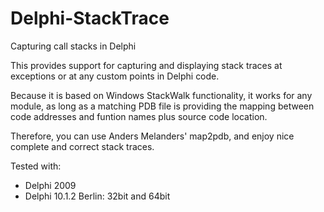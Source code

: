 # Delphi-StackTrace
Capturing call stacks in Delphi

This provides support for capturing and displaying
stack traces at exceptions or at any custom points
in Delphi code.

Because it is based on Windows StackWalk functionality,
it works for any module, as long as a matching PDB 
file is providing the mapping between code addresses
and funtion names plus source code location.

Therefore, you can use Anders Melanders' map2pdb,
and enjoy nice complete and correct stack traces.

Tested with:
- Delphi 2009
- Delphi 10.1.2 Berlin: 32bit and 64bit
